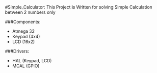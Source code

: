 #Simple_Calculator:
This Project is Written for solving Simple Calculation between 2 numbers only

###Components:
- Atmega 32
- Keypad (4x4)
- LCD (16x2)

###Drivers:
- HAL (Keypad, LCD) 
- MCAL (GPIO)

